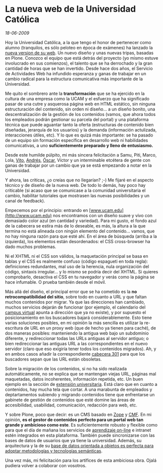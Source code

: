 La nueva web de la Universidad Católica
=======================================

_18-06-2009_

Hoy la Universidad Católica, a la que tengo el honor de pertenecer como alumno (tranquilos, es sólo peloteo en época de exámenes) ha lanzado la [nueva version de su web](http://www.ucam.edu). Un nuevo diseño y unas nuevas tripas, basadas en Plone. Conozco el equipo que está detrás del proyecto (yo mismo estuve involucrado en sus comienzos), el talento que se ha derrochado y la gran cantidad de horas que se han invertido. Desde hace dos años, el Servicio de Actividades Web ha infundido esperanza y ganas de trabajar en un cambio radical para la estructura comunicativa más importante de la Universidad.

Me quito el sombrero ante la **transformación** que se ha ejercido en la cultura de una empresa como la UCAM y el esfuerzo que ha significado pasar de una cutre y asquerosa página web en HTML estático, sin ninguna estructuración del contenido, sin orden ni diseño... a un diseño bonito, una descentralización de la gestión de los contenidos (vamos, que ahora todos los empleados podrán gestionar su parcela del portal) y una plataforma técnica que puede aguantar tanto la oferta (estructuras de contenido bien diseñadas, jerarquía de los usuarios) y la demanda (información actulizada, interacciones útiles, etc). Y lo que es quizá más importante: se ha pasado de un equipo sin formación específica en desarrollo web ni habilidades comunicativas, a uno **suficientemente preparado y lleno de entusiasmo.**

Desde este humilde púlpito, mi más sincera felicitación a Samu, Piti, Marco, Lola, [Vito](http://www.vitofalco.com/), [Andrés](http://andresgallego.es/), [Óscar](http://www.oscargallego.com/), Víctor y un interminable etcétera de gente con ganas de trabajar por un cambio que ya se está empezando a notar en la Universidad.

Y ahora, las críticas, ¿o creías que no llegarían? ;-) Me fijaré en el aspecto técnico y de diseño de la nueva web. De todo lo demás, hay poco hay criticable (si acaso que se comunicase a la comunidad universitaria el cambio, habilitar tutoriales que mostrasen las nuevas posibilidades y un canal de feedback).

Empecemos por el principio: entrando en [www.ucam.edu](http://www.ucam.edu) nos encontramos con un diseño suave y vivo con demasiado color azul (en cantidad y variedad). Para mi gusto, el fondo azul de la cabecera se estira más de lo deseable, es más, la altura a la que termina no está alineada con ningún elemento del contenido... vamos, que no hay ninguna razón para que esté ahí. En el área de búsqueda (arriba a la izquierda), los elementos están desordenados: el CSS cross-browser ha dado muchos problemas.

Ni el XHTML ni el CSS son válidos, la maquetación principal se basa en tablas y el CSS es realmente confuso (código espagueti en toda regla): definiciones redundantes, mal uso de la herencia, nula organización del código, sintaxis irregular... y lo mismo se podría decir del XHTML. Si quieres comprobarlo, desactiva el CSS en tu navegador y verás como la página se hace infumable. O prueba también desde el móvil.

Más allá del diseño, el principal error que se ha cometido es la **no retrocompatibilidad del sitio**, sobre todo en cuanto a URL y que faltan muchos contenidos por migrar. Ya que las direcciones han cambiado, muchos servicios dejarán de funcionar (por ejemplo, el calendario del [campus virtual](http://campus.ucam.edu) apunta a dirección que ya no existe), y por supuesto el posicionamiento en los buscadores bajará considerablemente. Esto tiene varias soluciones posibles, en mi opinión la más sencilla es utilizar la re-escritura de URL en un proxy web (que de hecho ya tienen para caché), de dos maneras posibles: manteniendo la antigua web bajo un subdominio diferente, y redireccionar todas las URLs antiguas al servidor antiguo; o bien redireccionar las antiguas URL a las correspondientes en el nuevo servidor (claro que eso exigiría tener todos los contenidos migrados). Ah, y en ambos casos añadir la correspondiente [cabecera 301](http://www.w3.org/Protocols/rfc2616/rfc2616-sec10.html) para que los buscadores sepan que las URL están obsoletas.

Sobre la migración de los contenidos, si no ha sido realizada automáticamente, no se explica que se mantengan viejas URL, páginas mal maquetadas, datos incoherentes, información repetida, etc. Un buen ejemplo en la sección de [extensión universitaria](http://www.ucam.edu/estudiantes/estudiantes/servicios/extesion). Está claro que en cuanto a contenidos, hay mucha tela que cortar. A una marabunta de empleados y deptartamentos subiendo y migrando contenidos tiene que enfrentarse un gabinete de gestión de contenidos que esté domine las áreas de accesibilidad, usabilidad, comunicación, redacción para web, etc.

Y sobre Plone, poco que decir: es un CMS basado en [Zope](http://zope.org/) y [CMF](http://www.zope.org/Products/CMF/). En mi opinión, **es el gestor de contenidos perfecto para un portal web tan grande y ambicioso como este**. Es suficientemente robusto y flexible como para que el día de mañana los servicios de [aprendizaje on-line](http://www.israelviana.es/blog/Post/21/aprendizaje-socializado-el-campus-virtual-abierto/) e intranet estén integrados en esta plataforma. También puede sincronizarse con las bases de datos de usuarios que ya tiene la universidad. Además, su arquitectura y la de su [base de datos orientada a objetos es perfecta para adoptar metodologías y tecnologías semánticas](http://www.israelviana.es/blog/Post/19/bases-de-datos-orientadas-a-objetos-la-plataforma/).

Una vez más, mi felicitación para los artífices de esta ambiciosa obra. Ojalá pudiera volver a colaborar con vosotros.